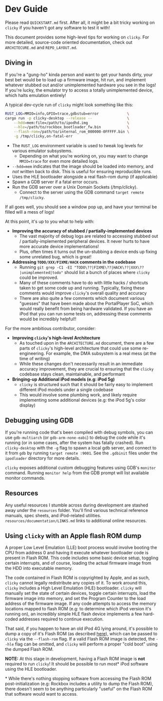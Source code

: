 # Dev Guide

Please read `QUICKSTART.md` first. After all, it might be a bit tricky working on `clicky` if you haven't got any software to test it with!

This document provides some high-level tips for working on `clicky`. For more detailed, source-code oriented documentation, check out `ARCHITECURE.md` and `REPO_LAYOUT.md`.

## Diving in

If you're a "gung-ho" kinda person and want to get your hands dirty, your best bet would be to load up a firmware image, hit run, and implement whatever stubbed out and/or unimplemented hardware you see in the logs! If you're lucky, the emulator try to access a totally unimplemented device, which halts emulation entirely!

A typical dev-cycle run of `clicky` might look something like this:

```bash
RUST_LOG=MMIO=info,GPIO=trace,gdbstub=error             \
cargo run -p clicky-desktop --release --                \
    --hdd=mem:file=/path/to/ipodhd.img                  \
    --hle=/path/to/rockbox_bootloader_fw.bin            \
    --flash-rom=/path/to/internal_rom_000000-0FFFFF.bin \
    -g /tmp/clicky,on-fatal-err
```

-   The `RUST_LOG` environment variable is used to tweak log levels for various emulator subsystems.
    -   Depending on what you're working on, you may want to change `MMIO=trace` for even more detailed logs.
-   `--hdd=mem` indicates that the image should be loaded into memory, and _not_ written back to disk. This is useful for ensuring reproducible runs.
-   Uses the HLE bootloader alongside a real flash-rom dump (if applicable)
-   Spawn a GDB server if a fatal error occurs.
-   Run the GDB server over a Unix Domain Sockets (/tmp/clicky).
    -   Connect to the server using the GDB command `target remote /tmp/clicky`.

If all goes well, you should see a window pop up, and have your terminal be filled will a mess of logs!

At this point, it's up to you what to help with:

-   **Improving the accuracy of stubbed / partially-implemented devices**
    -   The vast majority of debug logs are related to accessing stubbed out / partially-implemented peripheral devices. It never hurts to have more accurate device implementations!
    -   Plus, often times it turns out the un-stubbing a device ends up fixing some unrelated bug, which is great!
-   **Addressing `TODO/XXX/FIXME/HACK` comments in the codebase**
    -   Running `git grep -C1 -EI "TODO\??|FIXME\??|HACK\??|XXX\??|unimplemented|todo"` should list a bunch of places where `clicky` could be improved.
    -   Many of these comments have to do with little hacks / shortcuts taken to get some code up and running. Typically, fixing these comments would improve `clicky`'s overall quality and accuracy
    -   There are also quite a few comments which document various "guesses" that have been made about the PortalPlayer SoC, which would really benefit from being hardware validated. If you have an iPod that you can run some tests on, addressing these comments would be incredibly helpful!!

For the more ambitious contributor, consider:

-   **Improving `clicky`'s high-level Architecture**
    -   As touched upon in the `ARCHITECTURE.md` document, there are a few parts of `clicky`'s high-level architecture that could use some re-engineering. For example, the DMA subsystem is a real mess (at the time of writing)
    -   While these changes don't necessarily result in an immediate accuracy improvement, they are crucial to ensuring that the `clicky` codebase stays clean, maintainable, and performant
-   **Bringing-up Additional iPod models (e.g: iPod 5g)**
    -   `clicky` is structured such that it should be fairly easy to implement different iPod models under a single codebase
    -   This would involve some plumbing work, and likely require implementing some additional devices (e.g: the iPod 5g's color display)

## Debugging using GDB

If you're running code that's been compiled with debug symbols, you can use `gdb-multiarch` (or `gdb-arm-none-eabi`) to debug the code while it's running (or in some cases, after the system has fatally crashed). Run `clicky-desktop` with the `-g` flag to spawn a local gdb server, and connect to it from `gdb` by running `target remote :9001`. See the `.gdbinit` files under the `ipodloader` directory for more details.

`clicky` exposes additional custom debugging features using GDB's `monitor` command. Running `monitor help` from the GDB prompt will list available monitor commands.

## Resources

Any useful resources I stumble across during development are stashed away under the `resources` folder. You'll find various technical reference manuals, spec sheets, and iPod-related utilities. `resources/documentation/LINKS.md` links to additional online resources.

## Using `clicky` with an Apple flash ROM dump

A proper Low Level Emulation (LLE) boot process would involve booting the CPU from address 0 and having it execute whatever bootloader code is present in Flash ROM. This code includes some basic device setup, toggling certain interrupts, and of course, loading the actual firmware image from the HDD into executable memory.

The code contained in Flash ROM is copyrighted by Apple, and as such, `clicky` cannot legally redistribute any copies of it. To work around this, `clicky` includes a High Level Emulation (HLE) bootloader. `clicky` will manually set the state of certain devices, toggle certain interrupts, load the firmware image into memory, and set the Program Counter to the load address of the firmware image. If any code attempts to access the memory locations mapped to flash ROM (e.g: to determine which iPod version it's running on), an incredibly simple HLE flash device implements a few hard-coded addresses required to continue execution.

That said, if you happen to have an old iPod 4G lying around, it's possible to dump a copy of it's Flash ROM (as described [here](https://www.rockbox.org/wiki/IpodFlash#Apple_39s_flash_code)), which can be passed to `clicky` via the `--flash-rom` flag. If a valid Flash ROM image is detected, the `--hle` flag can be omitted, and `clicky` will perform a proper "cold boot" using the dumped Flash ROM.

**NOTE:** At this stage in development, having a Flash ROM image is **not** required to run `clicky`! It should be possible to run most\* iPod software using the HLE bootloader.

\* While there's nothing stopping software from accessing the Flash ROM post-initialization (e.g: Rockbox includes a utility to dump the Flash ROM), there doesn't seem to be anything particularly "useful" on the Flash ROM that software would want to access.
